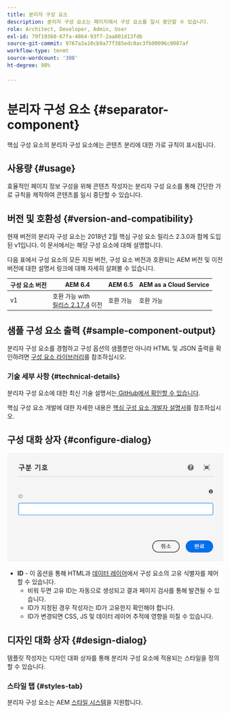 ```yaml
---
title: 분리자 구성 요소
description: 분리자 구성 요소는 페이지에서 구성 요소를 일시 중단할 수 있습니다.
role: Architect, Developer, Admin, User
exl-id: 79f19368-67fa-4864-93f7-2aa801d13fdb
source-git-commit: 9767a3a10cb9a77f385edc0ac3fb00096c0087af
workflow-type: tm+mt
source-wordcount: '308'
ht-degree: 98%

---
```


# 분리자 구성 요소 {#separator-component}

핵심 구성 요소의 분리자 구성 요소에는 콘텐츠 분리에 대한 가로 규칙이 표시됩니다.

## 사용량 {#usage}

효율적인 페이지 정보 구성을 위해 콘텐츠 작성자는 분리자 구성 요소를 통해 간단한 가로 규칙을 제작하여 콘텐츠를 일시 중단할 수 있습니다.

## 버전 및 호환성 {#version-and-compatibility}

현재 버전의 분리자 구성 요소는 2018년 2월 핵심 구성 요소 릴리스 2.3.0과 함께 도입된 v1입니다. 이 문서에서는 해당 구성 요소에 대해 설명합니다.

다음 표에서 구성 요소의 모든 지원 버전, 구성 요소 버전과 호환되는 AEM 버전 및 이전 버전에 대한 설명서 링크에 대해 자세히 살펴볼 수 있습니다.

| 구성 요소 버전 | AEM 6.4 | AEM 6.5 | AEM as a Cloud Service |
|---|---|---|---|
| v1 | 호환 가능 with<br>[릴리스 2.17.4](/help/versions.md) 이전 | 호환 가능 | 호환 가능 |

## 샘플 구성 요소 출력 {#sample-component-output}

분리자 구성 요소를 경험하고 구성 옵션의 샘플뿐만 아니라 HTML 및 JSON 출력을 확인하려면 [구성 요소 라이브러리](https://adobe.com/go/aem_cmp_library_separator_kr)를 참조하십시오.

### 기술 세부 사항 {#technical-details}

분리자 구성 요소에 대한 최신 기술 설명서는[ GitHub에서 확인할 수 있습니다](https://adobe.com/go/aem_cmp_tech_separator_v1_kr).

핵심 구성 요소 개발에 대한 자세한 내용은 [핵심 구성 요소 개발자 설명서](/help/developing/overview.md)를 참조하십시오.

## 구성 대화 상자 {#configure-dialog}

![분리자 구성 요소의 편집 대화 상자](/help/assets/separator-edit.png)

* **ID** - 이 옵션을 통해 HTML과 [데이터 레이어](/help/developing/data-layer/overview.md)에서 구성 요소의 고유 식별자를 제어할 수 있습니다.
   * 비워 두면 고유 ID는 자동으로 생성되고 결과 페이지 검사를 통해 발견될 수 있습니다.
   * ID가 지정된 경우 작성자는 ID가 고유한지 확인해야 합니다.
   * ID가 변경되면 CSS, JS 및 데이터 레이어 추적에 영향을 미칠 수 있습니다.

## 디자인 대화 상자 {#design-dialog}

템플릿 작성자는 디자인 대화 상자를 통해 분리자 구성 요소에 적용되는 스타일을 정의할 수 있습니다.

### 스타일 탭 {#styles-tab}

분리자 구성 요소는 AEM [스타일 시스템](/help/get-started/authoring.md#component-styling)을 지원합니다.
